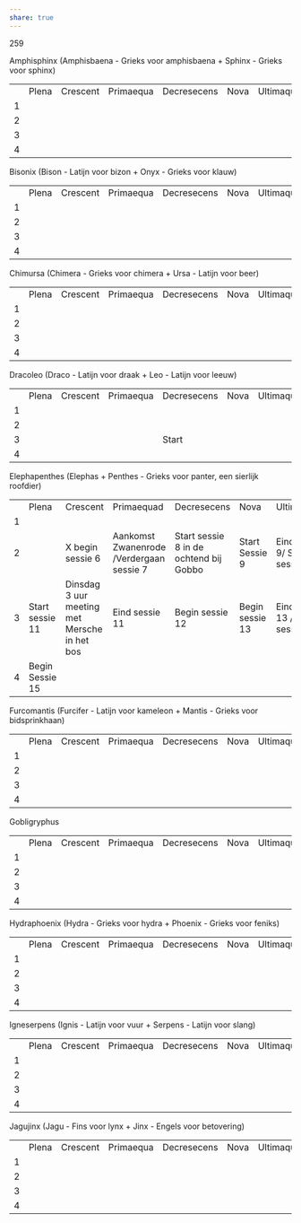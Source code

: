 ```yaml
---
share: true
---
```

259

Amphisphinx (Amphisbaena - Grieks voor amphisbaena + Sphinx - Grieks voor sphinx)

|   |   |   |   |   |   |   |   |
|---|---|---|---|---|---|---|---|
||Plena|Crescent|Primaequa|Decresecens|Nova|Ultimaqua|Solia|
|1||||||||
|2||||||||
|3||||||||
|4||||||||

Bisonix (Bison - Latijn voor bizon + Onyx - Grieks voor klauw)

|   |   |   |   |   |   |   |   |
|---|---|---|---|---|---|---|---|
||Plena|Crescent|Primaequa|Decresecens|Nova|Ultimaqua|Solia|
|1||||||||
|2||||||||
|3||||||||
|4||||||||

Chimursa (Chimera - Grieks voor chimera + Ursa - Latijn voor beer)

|   |   |   |   |   |   |   |   |
|---|---|---|---|---|---|---|---|
||Plena|Crescent|Primaequa|Decresecens|Nova|Ultimaqua|Solia|
|1||||||||
|2||||||||
|3||||||||
|4||||||||

Dracoleo (Draco - Latijn voor draak + Leo - Latijn voor leeuw)

|   |   |   |   |   |   |   |   |
|---|---|---|---|---|---|---|---|
||Plena|Crescent|Primaequa|Decresecens|Nova|Ultimaqua|Solia|
|1||||||||
|2||||||||
|3||||Start||||
|4||||||||

Elephapenthes (Elephas + Penthes - Grieks voor panter, een sierlijk roofdier)

|     |                 |                                              |                                          |                                        |                 |                                  |                                         |
| --- | --------------- | -------------------------------------------- | ---------------------------------------- | -------------------------------------- | --------------- | -------------------------------- | --------------------------------------- |
|     | Plena           | Crescent                                     | Primaequad                               | Decresecens                            | Nova            | Ultimaquad                       | Solia                                   |
| 1   |                 |                                              |                                          |                                        |                 |                                  |                                         |
| 2   |                 | X begin sessie 6                             | Aankomst Zwanenrode /Verdergaan sessie 7 | Start sessie 8 in de ochtend bij Gobbo | Start Sessie 9  | Eind sessie 9/ Start sessie 10   | Eind sessie 10                          |
| 3   | Start sessie 11 | Dinsdag 3 uur meeting met Mersche in het bos | Eind sessie 11                           | Begin sessie 12                        | Begin sessie 13 | Eind sessie 13 / Begin sessie 14 | Vervroegde theateravond/ Eind Sessie 14 |
| 4   | Begin Sessie 15 |                                              |                                          |                                        |                 |                                  |                                         |

Furcomantis (Furcifer - Latijn voor kameleon + Mantis - Grieks voor bidsprinkhaan)

|   |   |   |   |   |   |   |   |
|---|---|---|---|---|---|---|---|
||Plena|Crescent|Primaequa|Decresecens|Nova|Ultimaqua|Solia|
|1||||||||
|2||||||||
|3||||||||
|4||||||||

Gobligryphus

|   |   |   |   |   |   |   |   |
|---|---|---|---|---|---|---|---|
||Plena|Crescent|Primaequa|Decresecens|Nova|Ultimaqua|Solia|
|1||||||||
|2||||||||
|3||||||||
|4||||||||

Hydraphoenix (Hydra - Grieks voor hydra + Phoenix - Grieks voor feniks)

|   |   |   |   |   |   |   |   |
|---|---|---|---|---|---|---|---|
||Plena|Crescent|Primaequa|Decresecens|Nova|Ultimaqua|Solia|
|1||||||||
|2||||||||
|3||||||||
|4||||||||

Igneserpens (Ignis - Latijn voor vuur + Serpens - Latijn voor slang)

|   |   |   |   |   |   |   |   |
|---|---|---|---|---|---|---|---|
||Plena|Crescent|Primaequa|Decresecens|Nova|Ultimaqua|Solia|
|1||||||||
|2||||||||
|3||||||||
|4||||||||

Jagujinx (Jagu - Fins voor lynx + Jinx - Engels voor betovering)

|   |   |   |   |   |   |   |   |
|---|---|---|---|---|---|---|---|
||Plena|Crescent|Primaequa|Decresecens|Nova|Ultimaqua|Solia|
|1||||||||
|2||||||||
|3||||||||
|4||||||||
